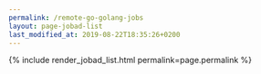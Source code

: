 ```yaml
---
permalink: /remote-go-golang-jobs
layout: page-jobad-list
last_modified_at: 2019-08-22T18:35:26+0200
---
```

{% include render_jobad_list.html permalink=page.permalink %}
